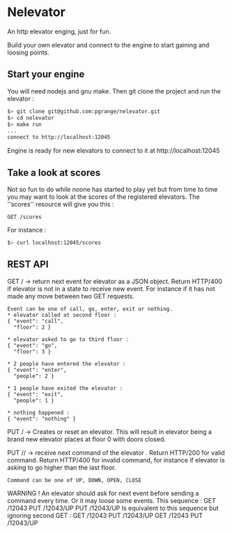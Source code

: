 # Nelevator

An http elevator enging, just for fun.

Build your own elevator and connect to the engine to start gaining and loosing points.

## Start your engine

You will need nodejs and gnu make. Then git clone the project and run the elevator :

```bash
$> git clone git@github.com:pgrange/nelevator.git
$> cd nelevator
$> make run
...
connect to http://localhost:12045
```
Engine is ready for new elevators to connect to it at http://localhost:12045

## Take a look at scores

Not so fun to do while noone has started to play yet but from time to time you may want to look at the scores of the registered elevators. The ''scores'' resource will give you this :

```
GET /scores
```

For instance :

```bash
$> curl localhost:12045/scores
```

## REST API

 GET /<id>
 -> return next event for elevator <id> as a JSON object.
    Return HTTP/400 if elevator is not in a state to
    receive new event. For instance if it has not made
    any move between two GET requests.

    Event can be one of call, go, enter, exit or nothing.
    * elevator called at second floor :
    { "event": "call",
      "floor": 2 }

    * elevator asked to go to third floor :
    { "event": "go",
      "floor": 3 }

    * 2 people have entered the elevator :
    { "event": "enter",
      "people": 2 }

    * 1 people have exited the elevator :
    { "event": "exit",
      "people": 1 }

    * nothing happened :
    { "event": "nothing" }

 PUT /<id>
 -> Creates or reset an elevator. This will result
    in elevator <id> being a brand new elevator
    places at floor 0 with doors closed.

 PUT /<id>/<command>
 -> receive next command of the elevator <id>.
    Return HTTP/200 for valid command.
    Return HTTP/400 for invalid command, for instance if
    elevator is asking to go higher than the last floor.

    Command can be one of UP, DOWN, OPEN, CLOSE

 WARNING ! An elevator should ask for next event before
 sending a command every time. Or it may loose some events.
 This sequence :
 GET /12043
 PUT /12043/UP
 PUT /12043/UP
 Is equivalent to this sequence but ignoring second GET :
 GET /12043
 PUT /12043/UP
 GET /12043
 PUT /12043/UP
